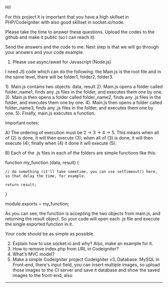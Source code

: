 Hi!

For this project it is important that you have a high skillset in PHP/Codeigniter with also good skillset in socket.io/node.

Please take the time to answer these questions.  Upload the codes to the github and make it public (so I can reach it).  

Send the answers and the code to me.   Next step is that we will go through your answers and your code example.  



1. Please use async/await for Javascript (Node.js)

I need JS code which can do the following: the Main.js is the root file and in the same level, there will be folder1, folder2, folder3.

1). Main.js contains two objects: data, result
2). Main.js opens a folder called folder_name1, finds any .js files in the folder, and executes them one by one.
3). Main.js then opens a folder called folder_name2, finds any .js files in the folder, and executes them one by one.
4). Main.js then opens a folder called folder_name3, finds any .js files in the folder, and executes them one by one.
5). Finally, main.js executes a function.

Important notes:

A) The ordering of execution must be 2 -> 3 -> 4 -> 5. 
This means when all of (2) is done, it will then execute (3); 
when all of (3) is done, it will then execute (4); finally when (4) it done it will execute (5).

B) Each of the .js files in each of the folders are simple functions like this:

function my_function (data, result) {

	// do something (it'll take sometime, you can use setTimeout() here, so that delay the time, for example.

	return result;
}

module.exports = my_function;


As you can see, the function is accepting the two objects from main.js, and returning the result object.
So your code will open each .js file and execute the single exported function in it.

Your code should be as simple as possible.


2. Explain how to use socket.io and why? Also, make an example for it.
3. How to remove index.php from URL in Codeigniter?
4. What's MVC model?
5. Make a simple Codeigniter project
Codeigniter v3, Database: MySQL
In Front-end, there's input field, you can insert multiple images, so upload those images to the CI server and save it database
and show the saved images to the front-end, also



------------

